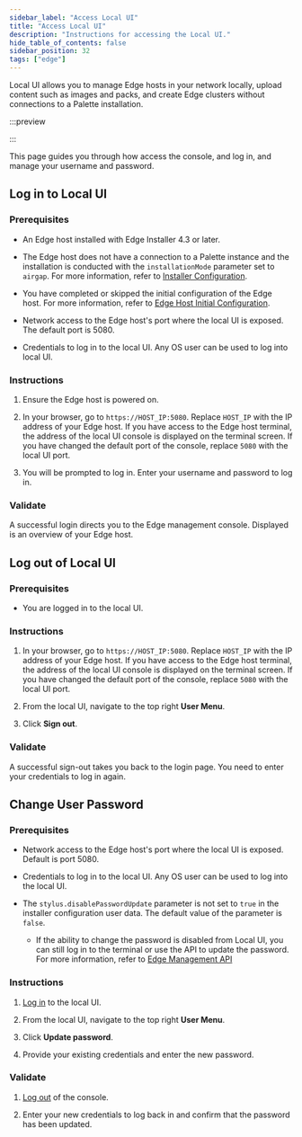 ```yaml
---
sidebar_label: "Access Local UI"
title: "Access Local UI"
description: "Instructions for accessing the Local UI."
hide_table_of_contents: false
sidebar_position: 32
tags: ["edge"]
---
```


Local UI allows you to manage Edge hosts in your network locally, upload content such as images and packs, and create
Edge clusters without connections to a Palette installation.

:::preview

:::

This page guides you through how access the console, and log in, and manage your username and password.

## Log in to Local UI

### Prerequisites

- An Edge host installed with Edge Installer 4.3 or later.

- The Edge host does not have a connection to a Palette instance and the installation is conducted with the
  `installationMode` parameter set to `airgap`. For more information, refer to
  [Installer Configuration](../../edge-configuration/installer-reference.md).

- You have completed or skipped the initial configuration of the Edge host. For more information, refer to
  [Edge Host Initial Configuration](../../site-deployment/initial-setup.md).

- Network access to the Edge host's port where the local UI is exposed. The default port is 5080.

- Credentials to log in to the local UI. Any OS user can be used to log into local UI.

### Instructions

1. Ensure the Edge host is powered on.

2. In your browser, go to `https://HOST_IP:5080`. Replace `HOST_IP` with the IP address of your Edge host. If you have
   access to the Edge host terminal, the address of the local UI console is displayed on the terminal screen. If you
   have changed the default port of the console, replace `5080` with the local UI port.

3. You will be prompted to log in. Enter your username and password to log in.

### Validate

A successful login directs you to the Edge management console. Displayed is an overview of your Edge host.

## Log out of Local UI

### Prerequisites

- You are logged in to the local UI.

### Instructions

1. In your browser, go to `https://HOST_IP:5080`. Replace `HOST_IP` with the IP address of your Edge host. If you have
   access to the Edge host terminal, the address of the local UI console is displayed on the terminal screen. If you
   have changed the default port of the console, replace `5080` with the local UI port.

2. From the local UI, navigate to the top right **User Menu**.

3. Click **Sign out**.

### Validate

A successful sign-out takes you back to the login page. You need to enter your credentials to log in again.

## Change User Password

### Prerequisites

- Network access to the Edge host's port where the local UI is exposed. Default is port 5080.

- Credentials to log in to the local UI. Any OS user can be used to log into the local UI.

- The `stylus.disablePasswordUpdate` parameter is not set to `true` in the installer configuration user data. The
  default value of the parameter is `false`.
  - If the ability to change the password is disabled from Local UI, you can still log in to the terminal or use the API
    to update the password. For more information, refer to
    [Edge Management API](../../../../../api-content/api-docs/1-introduction.md)

### Instructions

1. [Log in](#log-in-to-local-ui) to the local UI.

2. From the local UI, navigate to the top right **User Menu**.

3. Click **Update password**.

4. Provide your existing credentials and enter the new password.

### Validate

1. [Log out](#log-out-of-local-ui) of the console.

2. Enter your new credentials to log back in and confirm that the password has been updated.
